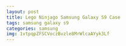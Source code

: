 ```yaml
---
layout: post
title: Lego Ninjago Samsung Galaxy S9 Case
tags: samsung galaxy s9
categories: samsung
img: 1vtpqpZFSCVoczBvzle8MrWlcaAYyk3Lf
---
```

